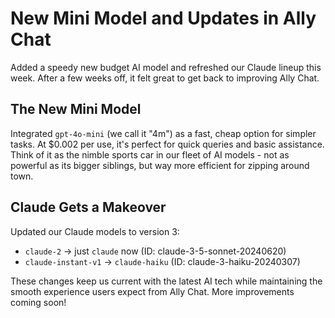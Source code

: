 # New Mini Model and Updates in Ally Chat

Added a speedy new budget AI model and refreshed our Claude lineup this week. After a few weeks off, it felt great to get back to improving Ally Chat.

## The New Mini Model

Integrated `gpt-4o-mini` (we call it "4m") as a fast, cheap option for simpler tasks. At $0.002 per use, it's perfect for quick queries and basic assistance. Think of it as the nimble sports car in our fleet of AI models - not as powerful as its bigger siblings, but way more efficient for zipping around town.

## Claude Gets a Makeover

Updated our Claude models to version 3:
- `claude-2` → just `claude` now (ID: claude-3-5-sonnet-20240620)
- `claude-instant-v1` → `claude-haiku` (ID: claude-3-haiku-20240307)

These changes keep us current with the latest AI tech while maintaining the smooth experience users expect from Ally Chat. More improvements coming soon!
